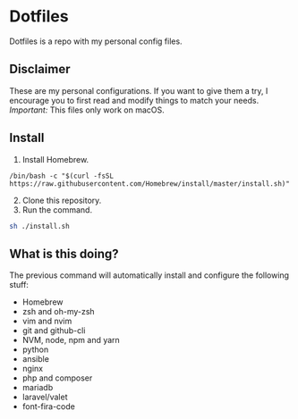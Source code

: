 # Dotfiles
Dotfiles is a repo with my personal config files.

## Disclaimer
These are my personal configurations. If you want to give them a try, I encourage you to first read and modify things to match your needs.
*Important:* This files only work on macOS.

## Install
1. Install Homebrew.
```
/bin/bash -c "$(curl -fsSL https://raw.githubusercontent.com/Homebrew/install/master/install.sh)"
```
2. Clone this repository.
3. Run the command.
```bash
sh ./install.sh
```

## What is this doing?
The previous command will automatically install and configure the following stuff:
 - Homebrew
 - zsh and oh-my-zsh
 - vim and nvim
 - git and github-cli
 - NVM, node, npm and yarn
 - python
 - ansible
 - nginx
 - php and composer
 - mariadb
 - laravel/valet
 - font-fira-code
